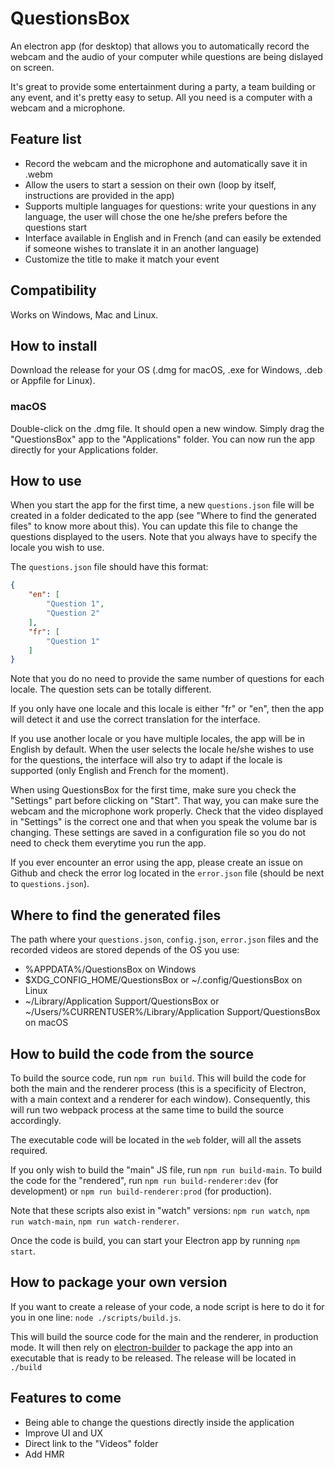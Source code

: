 # QuestionsBox

An electron app (for desktop) that allows you to automatically record the webcam and the audio of your computer while questions are being dislayed on screen.

It's great to provide some entertainment during a party, a team building or any event, and it's pretty easy to setup. All you need is a computer with a webcam and a microphone.

## Feature list

- Record the webcam and the microphone and automatically save it in .webm
- Allow the users to start a session on their own (loop by itself, instructions are provided in the app)
- Supports multiple languages for questions: write your questions in any language, the user will chose the one he/she prefers before the questions start
- Interface available in English and in French (and can easily be extended if someone wishes to translate it in an another language)
- Customize the title to make it match your event

## Compatibility

Works on Windows, Mac and Linux.

## How to install

Download the release for your OS (.dmg for macOS, .exe for Windows, .deb or Appfile for Linux).

### macOS

Double-click on the .dmg file. It should open a new window. Simply drag the "QuestionsBox" app to the "Applications" folder. You can now run the app directly for your Applications folder.

## How to use

When you start the app for the first time, a new `questions.json` file will be created in a folder dedicated to the app (see "Where to find the generated files" to know more about this). You can update this file to change the questions displayed to the users. Note that you always have to specify the locale you wish to use.

The `questions.json` file should have this format:
```json
{
    "en": [
        "Question 1",
        "Question 2"
    ],
    "fr": [
        "Question 1"
    ]
}
```

Note that you do no need to provide the same number of questions for each locale. The question sets can be totally different.

If you only have one locale and this locale is either "fr" or "en", then the app will detect it and use the correct translation for the interface.

If you use another locale or you have multiple locales, the app will be in English by default. When the user selects the locale he/she wishes to use for the questions, the interface will also try to adapt if the locale is supported (only English and French for the moment).

When using QuestionsBox for the first time, make sure you check the "Settings" part before clicking on "Start". That way, you can make sure the webcam and the microphone work properly. Check that the video displayed in "Settings" is the correct one and that when you speak the volume bar is changing. These settings are saved in a configuration file so you do not need to check them everytime you run the app.

If you ever encounter an error using the app, please create an issue on Github and check the error log located in the `error.json` file (should be next to `questions.json`).

## Where to find the generated files

The path where your `questions.json`, `config.json`, `error.json` files and the recorded videos are stored depends of the OS you use:

- %APPDATA%/QuestionsBox on Windows
- $XDG_CONFIG_HOME/QuestionsBox or ~/.config/QuestionsBox on Linux
- ~/Library/Application Support/QuestionsBox or ~/Users/%CURRENTUSER%/Library/Application Support/QuestionsBox on macOS

## How to build the code from the source

To build the source code, run `npm run build`. This will build the code for both the main and the renderer process (this is a specificity of Electron, with a main context and a renderer for each window). Consequently, this will run two webpack process at the same time to build the source accordingly.

The executable code will be located in the `web` folder, will all the assets required.

If you only wish to build the "main" JS file, run `npm run build-main`. To build the code for the "rendered", run `npm run build-renderer:dev` (for development) or `npm run build-renderer:prod` (for production).

Note that these scripts also exist in "watch" versions: `npm run watch`, `npm run watch-main`, `npm run watch-renderer`.

Once the code is build, you can start your Electron app by running `npm start`.

## How to package your own version

If you want to create a release of your code, a node script is here to do it for you in one line: `node ./scripts/build.js`.

This will build the source code for the main and the renderer, in production mode. It will then rely on [electron-builder](https://github.com/electron-userland/electron-builder) to package the app into an executable that is ready to be released. The release will be located in `./build`

## Features to come

- Being able to change the questions directly inside the application
- Improve UI and UX
- Direct link to the "Videos" folder
- Add HMR
